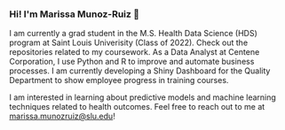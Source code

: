 ### Hi! I'm Marissa Munoz-Ruiz 👋

I am currently a grad student in the M.S. Health Data Science (HDS) program at Saint Louis Univerisity (Class of 2022). Check out the repositories related to my coursework. As a Data Analyst at Centene Corporation, I use Python and R to improve and automate business processes. I am currently developing a Shiny Dashboard for the Quality Department to show employee progress in training courses. 

I am interested in learning about predictive models and machine learning techniques related to health outcomes. Feel free to reach out to me at marissa.munozruiz@slu.edu!
